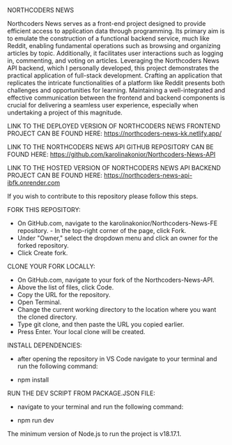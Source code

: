 NORTHCODERS NEWS

Northcoders News serves as a front-end project designed to provide efficient access to application data through programming. Its primary aim is to emulate the construction of a functional backend service, much like Reddit, enabling fundamental operations such as browsing and organizing articles by topic. Additionally, it facilitates user interactions such as logging in, commenting, and voting on articles. Leveraging the Northcoders News API backend, which I personally developed, this project demonstrates the practical application of full-stack development. Crafting an application that replicates the intricate functionalities of a platform like Reddit presents both challenges and opportunities for learning. Maintaining a well-integrated and effective communication between the frontend and backend components is crucial for delivering a seamless user experience, especially when undertaking a project of this magnitude.

LINK TO THE DEPLOYED VERSION OF NORTHCODERS NEWS FRONTEND PROJECT CAN BE FOUND HERE: https://northcoders-news-kk.netlify.app/

LINK TO THE NORTHCODERS NEWS API GITHUB REPOSITORY CAN BE FOUND HERE: https://github.com/karolinakonior/Northcoders-News-API 

LINK TO THE HOSTED VERSION OF NORTHCODERS NEWS API BACKEND PROJECT CAN BE FOUND HERE: https://northcoders-news-api-ibfk.onrender.com

If you wish to contribute to this repository please follow this steps.

FORK THIS REPOSITORY: 
- On GitHub.com, navigate to the karolinakonior/Northcoders-News-FE repository. - In the top-right corner of the page, click Fork. 
- Under "Owner," select the dropdown menu and click an owner for the forked repository. 
- Click Create fork.

CLONE YOUR FORK LOCALLY: 
- On GitHub.com, navigate to your fork of the Northcoders-News-API. 
- Above the list of files, click Code. 
- Copy the URL for the repository. 
- Open Terminal. 
- Change the current working directory to the location where you want the cloned directory. 
- Type git clone, and then paste the URL you copied earlier. 
- Press Enter. Your local clone will be created.

INSTALL DEPENDENCIES: 
- after opening the repository in VS Code navigate to your terminal and run the following command: 
* npm install

RUN THE DEV SCRIPT FROM PACKAGE.JSON FILE:
- navigate to your terminal and run the following command:
* npm run dev

The minimum version of Node.js to run the project is v18.17.1.